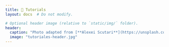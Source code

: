 ```yaml
---
title: 👐 Tutorials
layout: docs  # Do not modify.

# Optional header image (relative to `static/img/` folder).
header:
  caption: "Photo adapted from [**Alexei Scutari**](https://unsplash.com/@scutal) on [Unsplash](https://unsplash.com)"
  image: "tutoriales-header.jpg"
---
```


